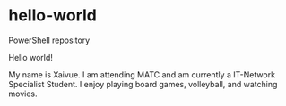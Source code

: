# hello-world
PowerShell repository

Hello world!

My name is Xaivue. I am attending MATC and am currently a IT-Network Specialist Student.
I enjoy playing board games, volleyball, and watching movies.
